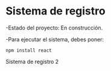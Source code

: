 <h1> Sistema de registro </h1>
-Estado del proyecto: En construcción.


-Para ejecutar el sistema, debes poner:

```npm install react```

Sistema de registro 2
